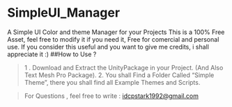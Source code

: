 # SimpleUI_Manager
A Simple UI Color and theme Manager for your Projects 
This is a 100% Free Asset, feel free to modify it if you need it, Free for comercial 
and personal use. If you consider this useful and you want to give me credits, i shall
appreciate it :)
##How to Use ? 
>1 . Download and Extract the UnityPackage in your Project. (And Also Text Mesh Pro Package).
>2. You shall Find a Folder Called “Simple Theme”, there you shall find all Example Themes and 
Scripts.

> For Questions , feel free to write : idcpstark1992@gmail.com
